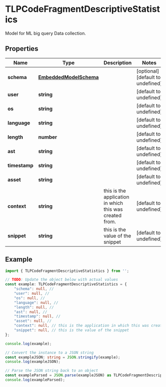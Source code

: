 
# TLPCodeFragmentDescriptiveStatistics

Model for ML big query Data collection.

## Properties

Name | Type | Description | Notes
------------ | ------------- | ------------- | -------------
**schema** | [**EmbeddedModelSchema**](EmbeddedModelSchema) |  | [optional] [default to undefined]
**user** | **string** |  | [default to undefined]
**os** | **string** |  | [default to undefined]
**language** | **string** |  | [default to undefined]
**length** | **number** |  | [default to undefined]
**ast** | **string** |  | [default to undefined]
**timestamp** | **string** |  | [default to undefined]
**asset** | **string** |  | [default to undefined]
**context** | **string** | this is the application in which this was created from. | [default to undefined]
**snippet** | **string** | this is the value of the snippet | [default to undefined]

## Example

```typescript
import { TLPCodeFragmentDescriptiveStatistics } from '';

// TODO: Update the object below with actual values
const example: TLPCodeFragmentDescriptiveStatistics = {
    "schema": null, // 
    "user": null, // 
    "os": null, // 
    "language": null, // 
    "length": null, // 
    "ast": null, // 
    "timestamp": null, // 
    "asset": null, // 
    "context": null, // this is the application in which this was created from.
    "snippet": null, // this is the value of the snippet
};

console.log(example);

// Convert the instance to a JSON string
const exampleJSON: string = JSON.stringify(example);
console.log(exampleJSON);

// Parse the JSON string back to an object
const exampleParsed = JSON.parse(exampleJSON) as TLPCodeFragmentDescriptiveStatistics;
console.log(exampleParsed);
```




